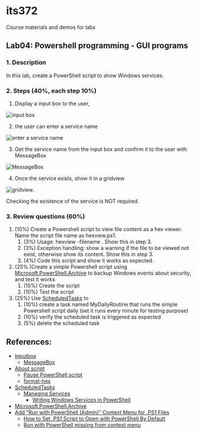 # its372
Course materials and demos for labs

## Lab04: Powershell programming - GUI programs

### 1. Description
In this lab, create a PowerShell script to show Windows services.

### 2. Steps (40%, each step 10%)
1. Display a input box to the user,

![input box](img/input.png) 

2. the user can enter a service name 

![enter a service name](img/typein.png)

3. Get the service name from the input box and confirm it to the user with MessageBox 

![MessageBox](img/confirm.png)

4. Once the service exists, show it in a gridview

![gridview](img/show.png). 

Checking the existence of the service is NOT required.

### 3. Review questions (60%)
1. (10%) Create a Powershell script to view file content as a hex viewer. Name the script file name as hexview.ps1.
   1. (3%) Usage: hexview -filename <filename>. Show this in step 3.
   2. (3%) Exception handling: show a warning if the file to be viewed not exist, otherwise show its content. Show this in step 3.
   3. (4%) Code this script and show it works as expected.
2. (25% )Create a simple Powershell script using [Microsoft.PowerShell.Archive](https://docs.microsoft.com/en-us/powershell/module/microsoft.powershell.archive/?) to backup Windows events about security, and test it works
   1. (15%) Create the script
   2. (10%) Test the script
3. (25%) Use [ScheduledTasks](https://docs.microsoft.com/en-us/powershell/module/scheduledtasks/?) to 
   1. (10%) create a task named MyDailyRoutine that runs the simple Powershell script daily (set it runs every minute for testing purpose)
   2. (10%) verify the scheduled task is triggered as expected
   3. (5%) delete the scheduled task


## References:
* [Inputbox](https://docs.microsoft.com/en-us/powershell/scripting/samples/creating-a-custom-input-box?view=powershell-6)
  * [MessageBox](https://michlstechblog.info/blog/powershell-show-a-messagebox/)
* [About script](https://docs.microsoft.com/en-us/powershell/module/microsoft.powershell.core/about/about_scripts?)
  * [Pause PowerShell script](https://stackoverflow.com/questions/3963100/how-do-you-do-a-pause-with-powershell-2-0) 
  * [format-hex](https://docs.microsoft.com/en-us/powershell/module/microsoft.powershell.utility/format-hex?)
* [ScheduledTasks](https://docs.microsoft.com/en-us/powershell/module/scheduledtasks/?)
  * [Managing Services](https://docs.microsoft.com/en-us/powershell/scripting/samples/managing-services?)
    * [Writing Windows Services in PowerShell](https://docs.microsoft.com/en-us/archive/msdn-magazine/2016/may/windows-powershell-writing-windows-services-in-powershell)
* [Microsoft.PowerShell.Archive](https://docs.microsoft.com/en-us/powershell/module/microsoft.powershell.archive/?)
* [Add “Run with PowerShell (Admin)” Context Menu for .PS1 Files](https://www.top-password.com/blog/add-run-with-powershell-admin-context-menu-for-ps1-files/)
  * [How to Set .PS1 Script to Open with PowerShell By Default](https://www.top-password.com/blog/set-ps1-script-to-open-with-powershell-by-default/)
  * [Run with PowerShell missing from context menu](https://lukestoolkit.blogspot.com/2018/12/run-with-powershell-missing-from.html)

